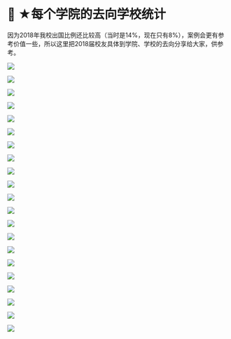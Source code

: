 # 🏰 ★每个学院的去向学校统计

&#x20;   因为2018年我校出国比例还比较高（当时是14%，现在只有8%），案例会更有参考价值一些，所以这里把2018届校友具体到学院、学校的去向分享给大家，供参考。

![](../.gitbook/assets/bd62fb9d2d20df09fa7c363d982e7f61.jpg)

![](../.gitbook/assets/96899a9be8f88b17bf5a3f5f61e7af73.png)

![](../.gitbook/assets/c681d8ff9f1873af49d32509f6771c77.png)

![](../.gitbook/assets/65cc888caa76216554068feec15f5d6c.png)

![](../.gitbook/assets/ad413ea0c42035278284e45840a44e82.png)

![](../.gitbook/assets/c3a0cb066ec68b78b99c7f9b53f96ef5.png)

![](../.gitbook/assets/0c28000cdcdbd395a4cb72b531f82915.jpg)

![](../.gitbook/assets/a72f12502cbcfdb35090312be093ae6b.jpg)

![](../.gitbook/assets/44d0df5a0c5d1c5a6122c6fe1660876f.jpg)

![](../.gitbook/assets/4996da7774fe74b020cc2e320f31da5f.jpg)

![](../.gitbook/assets/c075ba4a9f8ae3ed562a6ea0dc04d704.jpg)

![](../.gitbook/assets/6d3a9f6f338e962ce69d828f4c06f5b3.png)

![](../.gitbook/assets/276afbf2c26cabe18015fd08dcdca2f8.png)

![](../.gitbook/assets/954ce36aa5b7a1ed4b4df347f1b2bd9d.png)

![](../.gitbook/assets/6f58af89fb79cc2e9f718d4321d2106c.png)

![](../.gitbook/assets/56333c56983a074249640480165d82ab.jpg)

![](../.gitbook/assets/3340c2deba14b691f22aaaad9b928fd8.png)

![](../.gitbook/assets/1421cbc80bf89c0e38bd9aef9947d7b5.png)

![](../.gitbook/assets/c6bc9f9e056313490cd48a931797db86.jpg)

![](../.gitbook/assets/04a46a2fcaa9c547633204e5bf2dbc00.jpg)

![](../.gitbook/assets/17906d4bc064d111632b0768284e49ad.png)
